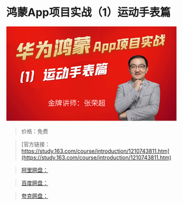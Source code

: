 # 鸿蒙App项目实战（1）运动手表篇

![img](../../../assets/study163/free/99d77c76a8dc4d1fbb004644c561d575.png)

> 价格：免费

> [官方链接：https://study.163.com/course/introduction/1210743811.htm](https://study.163.com/course/introduction/1210743811.htm)

> [阿里网盘：]()

> [百度网盘：]()

> [夸克网盘：]()

